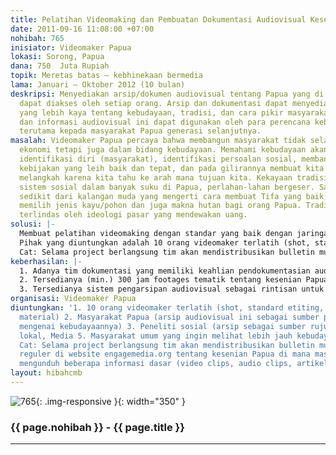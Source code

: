 ```yaml
---
title: Pelatihan Videomaking dan Pembuatan Dokumentasi Audiovisual Kesenian Papua
date: 2011-09-16 11:08:00 +07:00
nohibah: 765
inisiator: Videomaker Papua
lokasi: Sorong, Papua
dana: 750  Juta Rupiah
topik: Meretas batas – kebhinekaan bermedia
lama: Januari – Oktober 2012 (10 bulan)
deskripsi: Menyediakan arsip/dokumen audiovisual tentang Papua yang di masa depan
  dapat diakses oleh setiap orang. Arsip dan dokumentasi dapat menyediakan informasi
  yang lebih kaya tentang kebudayaan, tradisi, dan cara pikir masyarakat Papua. Data
  dan informasi audiovisual ini dapat digunakan oleh para perencana kebijakan, dan
  terutama kepada masyarakat Papua generasi selanjutnya.
masalah: Videomaker Papua percaya bahwa membangun masyarakat tidak selalu dalam konteks
  ekonomi tetapi juga dalam bidang kebudayaan. Memahami kebudayaan akan membantu proses
  identifikasi diri (masyarakat), identifikasi persoalan sosial, membantu proses merumuskan
  kebijakan yang leih baik dan tepat, dan pada gilirannya membuat kita lebih jernih
  melangkah karena kita tahu ke arah mana tujuan kita. Kekayaan tradisi, kesenian,
  sistem sosial dalam banyak suku di Papua, perlahan-lahan bergeser. Saat ini misalnya
  sedikit dari kalangan muda yang mengerti cara membuat Tifa yang baik; seni pahat,
  memilih jenis kayu/pohon dan juga makna hutan bagi orang Papua. Tradisi ini semakin
  terlindas oleh ideologi pasar yang mendewakan uang.
solusi: |-
  Membuat pelatihan videomaking dengan standar yang baik dengan jaringan kaum muda yang sudah ada di Papua, pembuatan sistem dokumentasi audiovisual, penguatan kapasitas organisasi untuk menyiapkan pembentukan pusat Audiovisual di kota Sorong. Dalam jangka panjang pusat audiovisual ini dapat berkontribusi terhadap keragaman informasi dan sumber pengetahuan di Bumi Papua.
  Pihak yang diuntungkan adalah 10 orang videomaker terlatih (shot, standard etiting, dan archiving material), masyarakat Papua (arsip audiovisual ini sebagai sumber pengetahuan mengenai kebudayaannya), peneliti sosial (arsip sebagai sumber rujukan), pemerintah lokal, Media, dan masyarakat umum yang ingin melihat lebih jauh kebudayaan Papua.
  Cat: Selama project berlangsung tim akan mendistribusikan bulletin multimedia secara reguler di website engagemedia.org tentang kesenian Papua di mana masyarakat dapat mengunduh beberapa informasi dasar (video clips, audio clips, artikel).
keberhasilan: |-
  1. Adanya tim dokumentasi yang memiliki keahlian pendokumentasian audiovisual (riset sampai teknis pengarsipan)
  2. Tersedianya (min.) 300 jam footages tematik tentang kesenian Papua
  3. Tersedianya sistem pengarsipan audiovisual sebagai rintisan untuk sistem online
organisasi: Videomaker Papua
diuntungkan: '1. 10 orang videomaker terlatih (shot, standard etiting, dan archiving
  material) 2. Masyarakat Papua (arsip audiovisual ini sebagai sumber pengetahuan
  mengenai kebudayaannya) 3. Peneliti sosial (arsip sebagai sumber rujukan) 4. Pemerintah
  lokal, Media 5. Masyarakat umum yang ingin melihat lebih jauh kebudayaan Papua.
  Cat: Selama project berlangsung tim akan mendistribusikan bulletin multimedia secara
  reguler di website engagemedia.org tentang kesenian Papua di mana masyarakat dapat
  mengunduh beberapa informasi dasar (video clips, audio clips, artikel).'
layout: hibahcmb
---
```


![765](/static/img/hibahcmb/765.png){: .img-responsive }{: width="350" }

### {{ page.nohibah }} - {{ page.title }}

---

